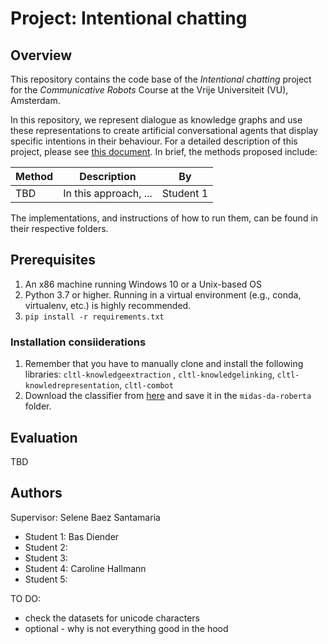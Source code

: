 # Project: Intentional chatting

## Overview

This repository contains the code base of the *Intentional chatting* project for the *Communicative Robots* Course at
the Vrije Universiteit (VU), Amsterdam.

In this repository, we represent dialogue as knowledge graphs and use these representations to create artificial
conversational agents that display specific intentions in their behaviour. For a detailed description of this project,
please see [this document](https://docs.google.com/document/d/1yAyJhZL9LMWbPoVhh-0CUIGN1dSUXEOJFJI2RPdDU68/edit#). In
brief, the methods proposed include:

| Method        | Description | By |
|---------------|-------------|----|
| TBD | In this approach, ... | Student 1 |

The implementations, and instructions of how to run them, can be found in their respective folders.

## Prerequisites

1. An x86 machine running Windows 10 or a Unix-based OS
1. Python 3.7 or higher. Running in a virtual environment (e.g., conda, virtualenv, etc.) is highly recommended.
1. `pip install -r requirements.txt`

### Installation consiiderations

1. Remember that you have to manually clone and install the following libraries: `cltl-knowledgeextraction`
   , `cltl-knowledgelinking`, `cltl-knowledrepresentation`, `cltl-combot`
2. Download the classifier
   from [here](https://drive.google.com/u/0/uc?id=1-33rHc9O2fM-PPaXu8I_oK5xnFwuMlN7&export=download&confirm=9iBg) and
   save it in the `midas-da-roberta` folder.

## Evaluation

TBD

## Authors

Supervisor: Selene Baez Santamaria

- Student 1: Bas Diender
- Student 2:
- Student 3:
- Student 4: Caroline Hallmann 
- Student 5:

TO DO:

- check the datasets for unicode characters
- optional - why is not everything good in the hood 
